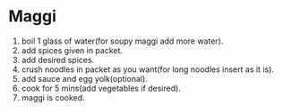 # Maggi 

1. boil 1 glass of water(for soupy maggi add more water).
2. add spices given in packet.
3. add desired spices.
4. crush noodles in packet as you want(for long noodles insert as it is).
5. add sauce and egg yolk(optional).
6. cook for 5 mins(add vegetables if desired).
7. maggi is cooked.